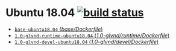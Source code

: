 # Ubuntu 18.04 [![build status](https://gitlab.com/nvidia/opengl/badges/ubuntu18.04/build.svg)](https://gitlab.com/nvidia/opengl/commits/ubuntu18.04)

- [`base-ubuntu18.04` (*base/Dockerfile*)](https://gitlab.com/opengl/cuda/blob/ubuntu18.04/base/Dockerfile)
- [`1.0-glvnd-runtime-ubuntu18.04` (*1.0-glvnd/runtime/Dockerfile*)](https://gitlab.com/nvidia/opengl/blob/ubuntu18.04/1.0-glvnd/runtime/Dockerfile)
- [`1.0-glvnd-devel-ubuntu18.04` (*1.0-glvnd/devel/Dockerfile*)](https://gitlab.com/nvidia/opengl/blob/ubuntu18.04/1.0-glvnd/devel/Dockerfile)
